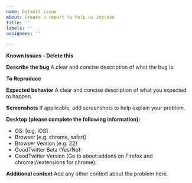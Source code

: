 ```yaml
---
name: Default issue
about: Create a report to help us improve
title: ''
labels: ''
assignees: ''

---
```


**Known Issues - Delete this**


**Describe the bug**
A clear and concise description of what the bug is.

**To Reproduce**

**Expected behavior**
A clear and concise description of what you expected to happen.

**Screenshots**
If applicable, add screenshots to help explain your problem.

**Desktop (please complete the following information):**
 - OS: [e.g. iOS]
 - Browser [e.g. chrome, safari]
 - Browser Version [e.g. 22]
 - GoodTwitter Beta (Yes/No): 
 - GoodTwitter Version (Go to about:addons on Firefox and chrome://extensions for chrome): 

**Additional context**
Add any other context about the problem here.
